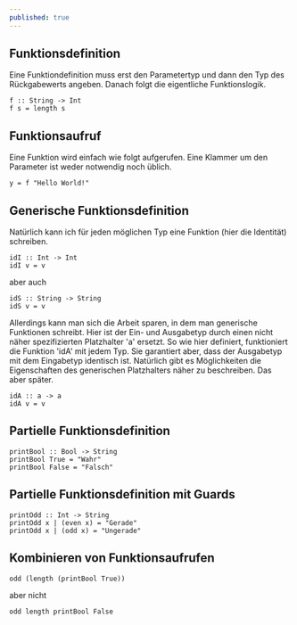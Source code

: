 ```yaml
---
published: true
---
```


Funktionsdefinition
-----------------------

Eine Funktiondefinition muss erst den Parametertyp und dann den Typ des Rückgabewerts angeben. Danach folgt die eigentliche Funktionslogik.

    f :: String -> Int
    f s = length s
  

Funktionsaufruf
------------------
  
Eine Funktion wird einfach wie folgt aufgerufen. Eine Klammer um den Parameter ist weder notwendig noch üblich.

    y = f "Hello World!"
      

Generische Funktionsdefinition
---------------------------------

Natürlich kann ich für jeden möglichen Typ eine Funktion (hier die Identität) schreiben.

    idI :: Int -> Int
    idI v = v
  
aber auch
  
    idS :: String -> String
    idS v = v
  
Allerdings kann man sich die Arbeit sparen, in dem man generische Funktionen schreibt. Hier ist der Ein- und Ausgabetyp durch einen nicht näher spezifizierten Platzhalter 'a' ersetzt. So wie hier definiert, funktioniert die Funktion 'idA' mit jedem Typ. Sie garantiert aber, dass der Ausgabetyp mit dem Eingabetyp identisch ist. Natürlich gibt es Möglichkeiten die Eigenschaften des generischen Platzhalters näher zu beschreiben. Das aber später.
  
    idA :: a -> a
    idA v = v
  
  
Partielle Funktionsdefinition
--------------------------------
  
    printBool :: Bool -> String
    printBool True = "Wahr"
    printBool False = "Falsch"
   

Partielle Funktionsdefinition mit Guards
-------------------------------------------
 
    printOdd :: Int -> String
    printOdd x | (even x) = "Gerade"
    printOdd x | (odd x) = "Ungerade"


Kombinieren von Funktionsaufrufen
------------------------------------
  
    odd (length (printBool True))
    
aber nicht
    
    odd length printBool False
